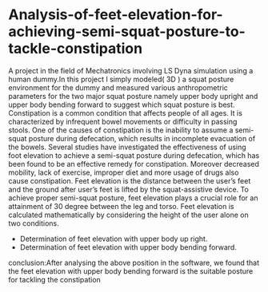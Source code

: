 # Analysis-of-feet-elevation-for-achieving-semi-squat-posture-to-tackle-constipation
A project in the field of Mechatronics involving LS Dyna simulation using a human dummy.In this project I simply modeled( 3D ) a squat posture environment for the dummy and measured various anthropometric parameters for the two major squat posture namely upper body upright and upper body bending forward to suggest which squat posture is best. 
Constipation is a common condition that affects people of all ages. It is characterized by infrequent bowel movements or difficulty in passing stools. One of the causes of constipation is the inability to assume a semi-squat posture during defecation, which results in incomplete evacuation of the bowels. 
Several studies have investigated the effectiveness of using foot elevation to achieve a semi-squat posture during defecation, which has been found to be an effective remedy for constipation. Moreover decreased mobility, lack of exercise, improper diet and more usage of drugs also cause constipation. 
Feet elevation is the distance between the user’s feet and the ground after user’s feet is lifted by the squat-assistive device. To achieve proper semi-squat posture, feet  elevation plays a crucial role for an attainment of 30 degree between the leg and torso.
Feet elevation is calculated mathematically by considering the height of the user alone on two conditions.
 - Determination of feet elevation with upper body up right.
 - Determination of feet elevation with upper body bending forward.

conclusion:After analysing the above position in the software, we found that the feet elevation with upper body bending forward is the suitable posture for tackling the constipation
